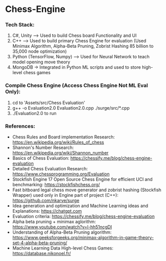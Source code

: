 # Chess-Engine
### Tech Stack:
1) C#, Unity --> Used to build Chess board Functionality and UI
2) C++ --> Used to build primary Chess Engine for evaluation (Used Minimax Algorithm, Alpha-Beta Pruning, Zobrist Hashing 85 billion to 35,000 node optimization)
3) Python (TensorFlow, Numpy) --> Used for Neural Network to teach model opening move theory
4) MongoDB -> Integrated in Python ML scripts and used to store high-level chess games
### Compile Chess Engine (Access Chess Engine Not ML Eval Only): 
1) cd to 'Assets/src/Chess Evaluation'
2) g++ -o Evaluation2.0 Evaluation2.0.cpp ./surge/src/*.cpp
3) ./Evaluation2.0 to run
### References:
- Chess Rules and Board implementation Research: https://en.wikipedia.org/wiki/Rules_of_chess
- Shannon's Number Research: https://en.wikipedia.org/wiki/Shannon_number
- Basics of Chess Evaluation: https://chessify.me/blog/chess-engine-evaluation
- Detailed Chess Evaluation Research: https://www.chessprogramming.org/Evaluation
- Stockfish Engine 17 Open Source Chess Engine for efficient UCI and benchmarking: https://stockfishchess.org/
- Fast bitboard legal chess move generator and zobrist hashing (Stockfish Wrapper) used only in Engine part of project (C++): https://github.com/nkarve/surge
- Idea generation and optimization and Machine Learning ideas and Explanations: https://chatgpt.com
- Evaluation criteria: https://chessify.me/blog/chess-engine-evaluation
- Alpha beta pruning + minimax aglorithm: https://www.youtube.com/watch?v=l-hh51ncgDI
- Understanding of Alpha-Beta Pruning algorithm: https://www.geeksforgeeks.org/minimax-algorithm-in-game-theory-set-4-alpha-beta-pruning/
- Machine Learning Data High-level Chess Games: https://database.nikonoel.fr/
